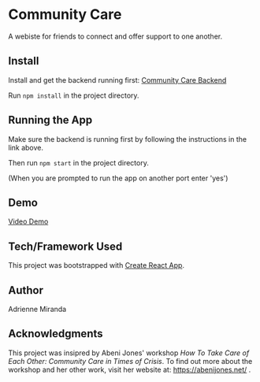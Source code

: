 Community Care
========================

A webiste for friends to connect and offer support to one another.

## Install

Install and get the backend running first: [Community Care Backend](https://github.com/adriennem76/friend-support-backend)

Run `npm install` in the project directory.

## Running the App

Make sure the backend is running first by following the instructions in the link above.

Then run `npm start` in the project directory.

(When you are prompted to run the app on another port enter 'yes')

## Demo

[Video Demo](https://youtu.be/iJFg0_fV3fY) 

<!-- ## Screenshots

![Screen Shot 2019-07-12 at 11 00 28 AM](https://user-images.githubusercontent.com/50639575/61140762-0e19c700-a49a-11e9-88a4-a24d1e3ef7b6.png)  -->


## Tech/Framework Used

This project was bootstrapped with [Create React App](https://github.com/facebook/create-react-app).

## Author

Adrienne Miranda

## Acknowledgments

This project was insipred by Abeni Jones' workshop *How To Take Care of Each Other: Community Care in Times of Crisis*. To find out more about the workshop and her other work, visit her website at: https://abenijones.net/ .

